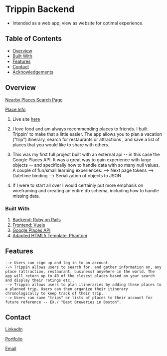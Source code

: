 # Trippin Backend

- Intended as a web app, view as website for optimal experience.

## Table of Contents

- [Overview](#overview)
- [Built With](#built-with)
- [Features](#features)
- [Contact](#contact)
- [Acknowledgements](#acknowledgements)

## Overview

[Nearby Places Search Page](/public/images/Trippin1.png?raw=true "Search Nearby Places")

[Place Info](/public/images/Trippin2.png?raw=true "Place Information")

1. Live site [here](http://trippin-delorme.herokuapp.com/)
2. I love food and am always recommending places to friends. I built Trippin' to make that a little easier. The app allows you to plan a vacation ("trip") itinerary, search for restaurants or attractions , and save a list of places that you would like to share with others.

3. This was my first full project built with an external api -- in this case the Google Places API. It was a great way to gain experience with large objects -- and specifically how to handle data with so many null values. A couple of fun/small learning experiences:
   --> Next page tokens
   --> Datetime binding
   --> Serialization of objects to JSON

4. If I were to start all over I would certainly put more emphasis on wireframing and creating an entire db schema, including how to handle missing data.

### Built With

1. [Backend: Ruby on Rails](https://rubyonrails.org/)
2. [Frontend: Vuejs](https://vuejs.org/)
3. [Google Places API](https://developers.google.com/maps/documentation/places/web-service/overview)
4. [Adapted HTML5 Template: Phantom](https://html5up.net/phantom)

## Features

<!-- TODO: List what specific 'user problems' that this application solves. -->

    --> Users can sign up and log in to an account.
    --> Trippin allows users to search for, and gather information on, any place (attraction, restaurant, business) anywhere in the world. The app will return up to 40 of the closest places based on your search and display their ratings etc..
    --> Trippin allows users to plan itineraries by adding these places to a planned trip. Users can then organize their itinerary chronologically to keep track of their trip.
    --> Users can save "trips" or lists of places to their account for future reference -- EX./ "Best Breweries in Boston".

## Contact

[LinkedIn](https://www.linkedin.com/in/seth-delorme/)

[Portfolio](https://sdelorme.github.io/)

[Email](mailto:delorme.s.m@gmail.com)
